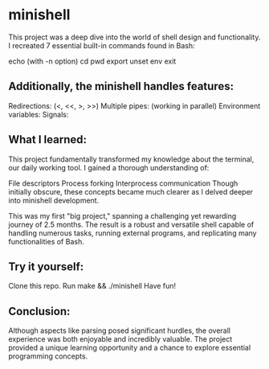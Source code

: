 # minishell

This project was a deep dive into the world of shell design and functionality. I recreated 7 essential built-in commands found in Bash:

echo (with -n option)
cd
pwd
export
unset
env
exit

## Additionally, the minishell handles features:

Redirections: (<, <<, >, >>)
Multiple pipes: (working in parallel)
Environment variables:
Signals:

## What I learned:

This project fundamentally transformed my knowledge about the terminal, our daily working tool. I gained a thorough understanding of:

File descriptors
Process forking
Interprocess communication
Though initially obscure, these concepts became much clearer as I delved deeper into minishell development.

This was my first "big project," spanning a challenging yet rewarding journey of 2.5 months. The result is a robust and versatile shell capable of handling numerous tasks, running external programs, and replicating many functionalities of Bash.

## Try it yourself:

Clone this repo.
Run make && ./minishell
Have fun!

## Conclusion:

Although aspects like parsing posed significant hurdles, the overall experience was both enjoyable and incredibly valuable. The project provided a unique learning opportunity and a chance to explore essential programming concepts.
